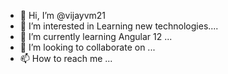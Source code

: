 - 👋 Hi, I’m @vijayvm21
- 👀 I’m interested in Learning new technologies....
- 🌱 I’m currently learning Angular 12 ...
- 💞️ I’m looking to collaborate on ...
- 📫 How to reach me ...

<!---
vijayvm21/vijayvm21 is a ✨ special ✨ repository because its `README.md` (this file) appears on your GitHub profile.
You can click the Preview link to take a look at your changes.
--->

